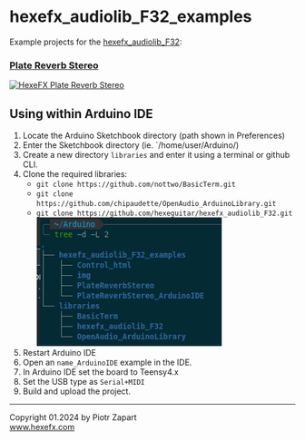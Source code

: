 # hexefx_audiolib_F32_examples
Example projects for the [hexefx_audiolib_F32](https://github.com/hexeguitar/hexefx_audiolib_F32):  
### [Plate Reverb Stereo](https://github.com/hexeguitar/hexefx_audiolib_F32_examples/tree/main/PlateReverbStereo "Plate Reverb Stereo")  
[![HexeFX Plate Reverb Stereo](http://img.youtube.com/vi/kalTw_w2d0I/0.jpg)](http://www.youtube.com/watch?v=kalTw_w2d0I)  


## Using within Arduino IDE  
1. Locate the Arduino Sketchbook directory (path shown in Preferences)  
2. Enter the Sketchbook directory (ie. `/home/user/Arduino/)  
3. Create a new directory `libraries`  and enter it using a terminal or github CLI.
4. Clone the required libraries:  
   - `git clone https://github.com/nottwo/BasicTerm.git`  
   - `git clone https://github.com/chipaudette/OpenAudio_ArduinoLibrary.git` 
   - `git clone https://github.com/hexeguitar/hexefx_audiolib_F32.git`  
  ![Arduino Sketchbook paths](img/arduino_paths.gif)
5. Restart Arduino IDE  
6. Open an `name_ArduinoIDE` example in the IDE.  
7. In Arduino IDE set the board to Teensy4.x  
8. Set the USB type as `Serial+MIDI`  
9. Build and upload the project.
___

Copyright 01.2024 by Piotr Zapart  
www.hexefx.com  
